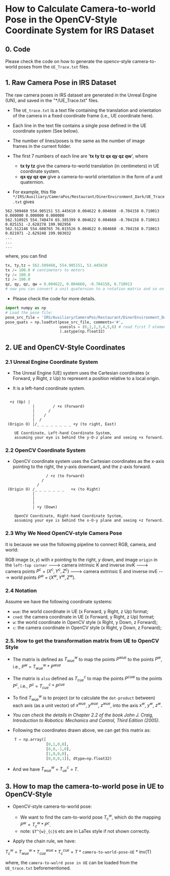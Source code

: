 # How to Calculate Camera-to-world Pose in the OpenCV-Style Coordinate System for IRS Dataset

## 0. Code

Please check the code on how to generate the opencv-style camera-to-world poses from the `UE_Trace.txt` files.

## 1. Raw Camera Pose in IRS Dataset

The raw camera poses in IRS dataset are generated in the Unreal Engine (UN), and saved in the "*/UE_Trace.txt" files.

- The `UE_trace.txt` is a text file containing the translation and orientation of the camera in a fixed coordinate frame (i.e., UE coordinate here). 

- Each line in the text file contains a single pose defined in the UE coordinate system (See below).

- The number of lines/poses is the same as the number of image frames in the current folder.

- The first 7 numbers of each line are '**tx ty tz qx qy qz qw**', where

  - **tx ty tz** give the camera-to-world translation (in centimeters) in UE coordinate system.
  - **qx qy qz qw** give a camera-to-world orientation in the form of a unit quaternion.


- For example, this file `*/IRS/Auxiliary/CameraPos/Restaurant/DinerEnvironment_Dark/UE_Trace.txt` gives

```plain
562.509460 554.905151 53.445610 0.004622 0.004660 -0.704158 0.710013 0.000000 0.000000 0.000000
562.510925 554.748474 65.385399 0.004622 0.004660 -0.704158 0.710013 0.025151 -2.628278 199.982956
562.512146 554.608765 76.015526 0.004622 0.004660 -0.704158 0.710013 0.021971 -2.629248 199.983032
...
...
...
```

where, you can find

```python
tx, ty,tz = 562.509460, 554.905151, 53.445610
tx /= 100.0 # centimeters to meters
ty /= 100.0
tz /= 100.0
qz, qy, qz, qw = 0.004622, 0.004660, -0.704158, 0.710013
# now you can convert a unit quaternion to a rotation matrix and so on ...
```

- Please check the code for more details.

```python
import numpy as np
# Load the pose file:
pose_src_file = 'IRS/Auxiliary/CameraPos/Restaurant/DinerEnvironment_Dark/UE_Trace.txt'
pose_quats = np.loadtxt(pose_src_file, comments='#', 
                        usecols = (0,1,2,3,4,5,6) # read first 7 elements;
                        ).astype(np.float32)
```

## 2. UE and OpenCV-Style Coordinates

### 2.1 Unreal Engine Coordinate System

- The Unreal Engine (UE) system uses the Cartesian coordinates (x Forward, y Right, z Up) to represent a position relative to a local origin.

- It is a left-hand coordinate system.

```plain

  +z (Up) | 
            |        / +x (Forward)
            |      / 
            |    / 
            |  /
 (Origin O) |/_ _ _ _ _ _ _ _ +y (to right, East)  

    UE Coordinate, Left-hand Coordinate System,
    assuming your eye is behind the y-O-z plane and seeing +x forward.
```

### 2.2 OpenCV Coordinate System

- OpenCV coordinate system uses the Cartesian coordinates as the x-axis pointing to the right, the y-axis downward, and the z-axis forward.

```plain
                  / +z (to Forward)
                /
              /
 (Origin O) /_ _ _ _ _ _ _   +x (to Right)
            |
            |
            |
            | +y (Down)

    OpenCV Coordinate, Right-hand Coordinate System,
    assuming your eye is behind the x-O-y plane and seeing +z forward. 
```

### 2.3 Why We Need OpenCV-style Camera Pose

It is because we use the following pipeline to connect RGB, camera, and world:

RGB image $(x,y)$ with $x$ pointing to the right, $y$ down, and image `origin` in the `left-top corner`
---> camera intrinsic K and inverse invK ---> camera points $P^{c}$ = $(X^{c}, Y^{c},Z^{c})$
---> camera extrinsic E and inverse invE ---> world points $P^{w}$ = $(X^{w}, Y^{w},Z^{w})$.


### 2.4 Notation

Assume we have the following coordinate systems:

- `wue`: the world coordinate in UE (x Forward, y Right, z Up) format;
- `cned`: the camera coordinate in UE (x Forward, y Right, z Up) format;
- `w`: the world coordinate in OpenCV style (x Right, y Down, z Forward);
- `c`: the camera coordinate in OpenCV style (x Right, y Down, z Forward);


### 2.5. How to get the transformation matrix from UE to OpenCV Style

- The matrix is defined as $T^{w}_{wue}$ to map the points $P^{wue}$ to the points $P^{w}$, i.e., $P^{w}$ = $T^{w}_{wue}$ * $P^{wue}$

- The matrix is `also` defined as $T^{c}_{cue}$ to map the points $P^{cuw}$ to the points $P^{c}$, i.e., $P^{c}$ = $T^{c}_{cue}$ * $P^{cue}$

- To find $T^{w}_{wue}$ is to project (or to calculate the `dot-product` between) each axis (as a unit vector) of $x^{wue}$, $y^{wue}$, $z^{wue}$, into the axis $x^w$, $y^w$, $z^w$. 
- *You can check the details in Chapter 2.2 of the book John J. Craig, Introduction to Robotics: Mechanics and Control, Third Edition (2005).*

- Following the coordinates drawn above, we can get this matrix as:

```python
    T = np.array([
                  [0,1,0,0],
                  [0,0,-1,0],
                  [1,0,0,0],
                  [0,0,0,1]], dtype=np.float32)
```

- And we have $T^{w}_{wue}$ = $T^{c}_{ue}$ = $T$.

## 3. How to map the camera-to-world pose in UE to OpenCV-Style

- OpenCV-style camera-to-world pose: 
  - We want to find the cam-to-world pose $T^{w}_{c}$, which do the mapping $P^w = T^{w}_{c} * P^{c}$.
  - note: `$T^{w}_{c}$` etc are in LaTex style if not shown correctly.


- Apply the chain rule, we have:

$T^{w}_{c}$ = $T^{w}_{wue}$ * $T^{wue}_{cue}$ * $T^{cue}_{c}$ = $T$ * `camera-to-world-pose-UE` * inv(T)

where, the `camera-to-wolrd pose in UE` can be loaded from the `UE_trace.txt` beforementioned.
